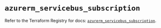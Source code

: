 # `azurerm_servicebus_subscription`

Refer to the Terraform Registry for docs: [`azurerm_servicebus_subscription`](https://registry.terraform.io/providers/hashicorp/azurerm/4.38.1/docs/resources/servicebus_subscription).
